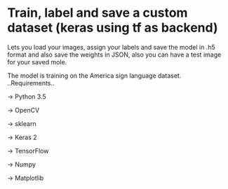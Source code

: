 # Train, label and save a custom dataset (keras using tf as backend)
Lets you load your images, assign your labels and save the model in .h5 format and also save the weights in JSON, also you can have a test image for your saved mole.

The model is training on the America sign language dataset.
..Requirements..
<p>-> Python 3.5 <p>
<p>-> OpenCV<p>
<p>-> sklearn <p>
<p>-> Keras 2 <p>
<p>-> TensorFlow <p>
<p>-> Numpy<p>
<p>-> Matplotlib<p>

